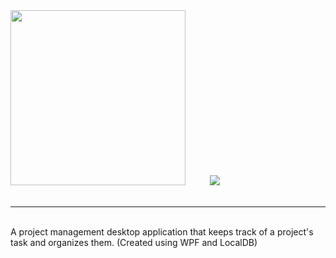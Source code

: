 <div>
  <img src="https://user-images.githubusercontent.com/62003240/129524820-b74fa54f-babe-4b1f-9f83-0baa1aebb923.jpg" width="280"   />
  <img src="https://img.shields.io/badge/Target%20Framework-.NET%205.0-blue" hspace="35" /> 
<div/>

<br/>

<hr/>
  
<br/>
A project management desktop application that keeps track of a project's task and organizes them. (Created using WPF and LocalDB)
